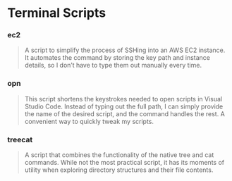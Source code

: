 # Terminal Scripts

### ec2

> A script to simplify the process of SSHing into an AWS EC2 instance. It automates the command by storing the key path and instance details, so I don’t have to type them out manually every time.

### opn

> This script shortens the keystrokes needed to open scripts in Visual Studio Code. Instead of typing out the full path, I can simply provide the name of the desired script, and the command handles the rest. A convenient way to quickly tweak my scripts.

### treecat

> A script that combines the functionality of the native tree and cat commands. While not the most practical script, it has its moments of utility when exploring directory structures and their file contents.